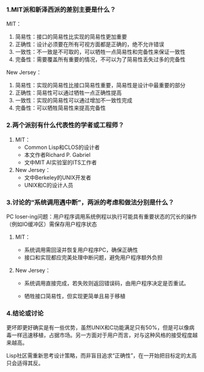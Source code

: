 ### 1.MIT派和新泽西派的差别主要是什么？

MIT：

1. 简易性：接口的简易性比实现的简易性更加重要
2. 正确性：设计必须要在所有可视方面都是正确的，绝不允许错误
3. 一致性：不一致是不可取的，可以牺牲一点简易性和完备性来保证一致性
4. 完备性：需要覆盖所有重要的情况，不可以为了简易性丢失过多的完备性

New Jersey：

1. 简易性：实现的简易性比接口简易性重要，简易性是设计中最重要的部分
2. 正确性：简易性可以通过牺牲一点正确性提高
3. 一致性：实现的简易性可以通过增加不一致性完成
4. 完备性：可以牺牲简易性来提高完备性

### 2.两个派别有什么代表性的学者或工程师？

1. MIT：
   - Common Lisp和CLOS的设计者
   - 本文作者Richard P. Gabriel
   - 文中MIT AI实验室的ITS工作者
2. New Jersey：
   - 文中Berkeley的UNIX开发者
   - UNIX和C的设计人员

### 3.讨论的“系统调用遇中断”，两派的考虑和做法分别是什么？

PC loser-ing问题：用户程序调用系统例程以执行可能具有重要状态的冗长的操作（例如IO缓冲区）需保存用户程序状态

1. MIT：

   - 系统调用需回滚并恢复用户程序PC，确保正确性
   - 接口和实现都应完美处理中断问题，避免用户程序额外负担

2. New Jersey：

   - 系统调用直接完成，若失败则返回错误码，由用户程序决定是否重试。

   - 牺牲接口简易性，但实现更简单且易于移植
   
     

### 4.结论或讨论

更坏即更好确实是有一些优势，虽然UNIX和C功能满足只有50%，但是可以像病毒一样迅速移植，占据市场。另一方面对于用户而言，对与这种风格的接受程度越来越高。

Lisp社区需重新思考设计策略，而非盲目追求“正确性”，在一开始把目标定的太高只会适得其反。

